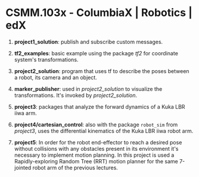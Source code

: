 # CSMM.103x - ColumbiaX | Robotics | edX

1) **project1_solution**: publish and subscribe custom messages.

2) **tf2_examples**: basic example using the package _tf2_ for coordinate system's transformations.

3) **project2_solution**: program that uses tf to describe the poses between a robot, its camera and an object.

4) **marker_publisher**: used in _project2_solution_ to visualize the transformations. It's invoked by _project2_solution_.

5) **project3**: packages that analyze the forward dynamics of a Kuka LBR iiwa arm.

6) **project4/cartesian_control**: also with the package `robot_sim` from _project3_, uses the differential kinematics of the Kuka LBR iiwa robot arm.

7) **project5**: In order for the robot end-effector to reach a desired pose without collisions with any obstacles present in its environment it's necessary to implement motion planning. In this project is used a Rapidly-exploring Random Tree (RRT) motion planner for the same 7-jointed robot arm of the previous lectures.